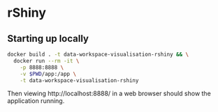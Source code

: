 # rShiny

## Starting up locally

```bash
docker build . -t data-workspace-visualisation-rshiny && \
  docker run --rm -it \
    -p 8888:8888 \
    -v $PWD/app:/app \
    -t data-workspace-visualisation-rshiny
```

Then viewing http://localhost:8888/ in a web browser should show the application running.
